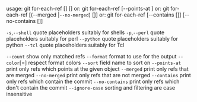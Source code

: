 usage: git for-each-ref [<options>] [<pattern>]
   or: git for-each-ref [--points-at <object>]
   or: git for-each-ref [(--merged |`--no-merged`) [<commit>]]
   or: git for-each-ref [--contains [<commit>]] [--no-contains [<commit>]]

   `-s`,`--shell`           quote placeholders suitably for shells
   `-p`,`--perl`            quote placeholders suitably for perl
   `--python`              quote placeholders suitably for python
   `--tcl`                 quote placeholders suitably for Tcl

   `--count` <n>           show only <n> matched refs
   `--format` <format>     format to use for the output
   `--color`[=<when>]      respect format colors
   `--sort` <key>          field name to sort on
   `--points-at` <object>  print only refs which points at the given object
   `--merged` <commit>     print only refs that are merged
   `--no-merged` <commit>  print only refs that are not merged
   `--contains` <commit>   print only refs which contain the commit
   `--no-contains` <commit>
                          print only refs which don't contain the commit
   `--ignore-case`         sorting and filtering are case insensitive

